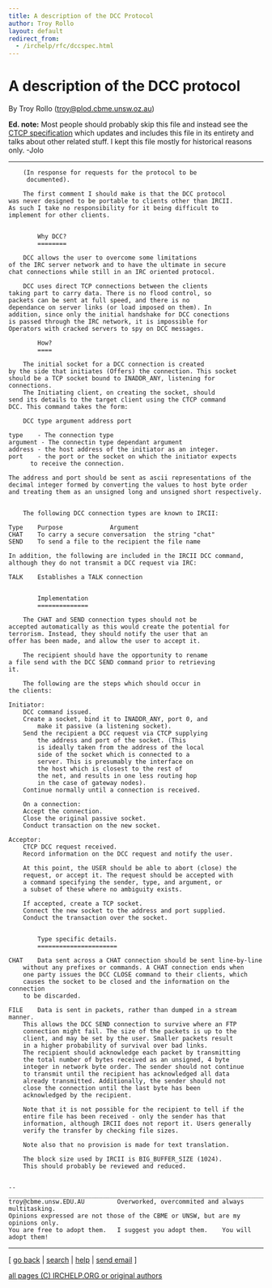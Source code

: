 ```yaml
---
title: A description of the DCC Protocol
author: Troy Rollo
layout: default
redirect_from:
  - /irchelp/rfc/dccspec.html
---
```

# A description of the DCC protocol

By Troy Rollo (troy@plod.cbme.unsw.oz.au)

**Ed. note:** Most people should probably skip this file and instead see the [CTCP specification](/irchelp/rfc/ctcpspec.html) which updates and includes this file in its entirety and talks about other related stuff. I kept this file mostly for historical reasons only. -Jolo

* * *


    	(In response for requests for the protocol to be
    	 documented).

    	The first comment I should make is that the DCC protocol
    was never designed to be portable to clients other than IRCII.
    As such I take no responsibility for it being difficult to
    implement for other clients.


    		Why DCC?
    		========

    	DCC allows the user to overcome some limitations
    of the IRC server network and to have the ultimate in secure
    chat connections while still in an IRC oriented protocol.

    	DCC uses direct TCP connections between the clients
    taking part to carry data. There is no flood control, so
    packets can be sent at full speed, and there is no
    dependance on server links (or load imposed on them). In
    addition, since only the initial handshake for DCC conections
    is passed through the IRC network, it is impossible for
    Operators with cracked servers to spy on DCC messages.

    		How?
    		====

    	The initial socket for a DCC connection is created
    by the side that initiates (Offers) the connection. This socket
    should be a TCP socket bound to INADDR_ANY, listening for
    connections.
    	The Initiating client, on creating the socket, should
    send its details to the target client using the CTCP command
    DCC. This command takes the form:

    	DCC type argument address port

    type	- The connection type
    argument - The connectin type dependant argument
    address	- the host address of the initiator as an integer.
    port	- the port or the socket on which the initiator expects
    	  to receive the connection.

    The address and port should be sent as ascii representations of the
    decimal integer formed by converting the values to host byte order
    and treating them as an unsigned long and unsigned short respectively.


    	The following DCC connection types are known to IRCII:

    Type	Purpose				Argument
    CHAT	To carry a secure conversation	the string "chat"
    SEND	To send a file to the recipient	the file name

    In addition, the following are included in the IRCII DCC command,
    although they do not transmit a DCC request via IRC:

    TALK	Establishes a TALK connection


    		Implementation
    		==============

    	The CHAT and SEND connection types should not be
    accepted automatically as this would create the potential for
    terrorism. Instead, they should notify the user that an
    offer has been made, and allow the user to accept it.

    	The recipient should have the opportunity to rename
    a file send with the DCC SEND command prior to retrieving
    it.

    	The following are the steps which should occur in
    the clients:

    Initiator:
    	DCC command issued.
    	Create a socket, bind it to INADDR_ANY, port 0, and
    		make it passive (a listening socket).
    	Send the recipient a DCC request via CTCP supplying
    		the address and port of the socket. (This
    		is ideally taken from the address of the local
    		side of the socket which is connected to a
    		server. This is presumably the interface on
    		the host which is closest to the rest of
    		the net, and results in one less routing hop
    		in the case of gateway nodes).
    	Continue normally until a connection is received.

    	On a connection:
    	Accept the connection.
    	Close the original passive socket.
    	Conduct transaction on the new socket.

    Acceptor:
    	CTCP DCC request received.
    	Record information on the DCC request and notify the user.

    	At this point, the USER should be able to abort (close) the
    	request, or accept it. The request should be accepted with
    	a command specifying the sender, type, and argument, or
    	a subset of these where no ambiguity exists.

    	If accepted, create a TCP socket.
    	Connect the new socket to the address and port supplied.
    	Conduct the transaction over the socket.


    		Type specific details.
    		======================

    CHAT	Data sent across a CHAT connection should be sent line-by-line
    	without any prefixes or commands. A CHAT connection ends when
    	one party issues the DCC CLOSE command to their clients, which
    	causes the socket to be closed and the information on the connection
    	to be discarded.

    FILE	Data is sent in packets, rather than dumped in a stream manner.
    	This allows the DCC SEND connection to survive where an FTP
    	connection might fail. The size of the packets is up to the
    	client, and may be set by the user. Smaller packets result
    	in a higher probability of survival over bad links.
    	The recipient should acknowledge each packet by transmitting
    	the total number of bytes received as an unsigned, 4 byte
    	integer in network byte order. The sender should not continue
    	to transmit until the recipient has acknowledged all data
    	already transmitted. Additionally, the sender should not
    	close the connection until the last byte has been
    	acknowledged by the recipient.

    	Note that it is not possible for the recipient to tell if the
    	entire file has been received - only the sender has that
    	information, although IRCII does not report it. Users generally
    	verify the transfer by checking file sizes.

    	Note also that no provision is made for text translation.

    	The block size used by IRCII is BIG_BUFFER_SIZE (1024).
    	This should probably be reviewed and reduced.


    --
    _______________________________________________________________________________
    troy@cbme.unsw.EDU.AU	      Overworked, overcommited and always multitasking.
    Opinions expressed are not those of the CBME or UNSW, but are my opinions only.
    You are free to adopt them.   I suggest you adopt them.    You will adopt them!



* * *



[ [go back](/irchelp/) | [search](/irchelp/search_engine.cgi) |
[help](/irchelp/help.html) | [send email](/irchelp/mail.cgi) ]

[all pages (C) IRCHELP.ORG or original authors](/irchelp/credit.html)
